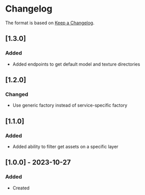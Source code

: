 # Changelog
The format is based on [Keep a Changelog](https://keepachangelog.com/en/1.0.0/).

## [1.3.0]
### Added
- Added endpoints to get default model and texture directories

## [1.2.0]
### Changed
- Use generic factory instead of service-specific factory

## [1.1.0]
### Added
- Added ability to filter get assets on a specific layer

## [1.0.0] - 2023-10-27
### Added
- Created
